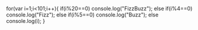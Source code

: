 for(var i=1;i<101;i++){
  if(i%20==0) console.log("FizzBuzz");
  else if(i%4==0) console.log("Fizz");
  else if(i%5==0) console.log("Buzz");
  else console.log(i);
 }

